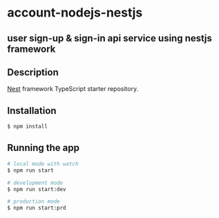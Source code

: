 # account-nodejs-nestjs

## user sign-up & sign-in api service using nestjs framework

## Description

[Nest](https://github.com/nestjs/nest) framework TypeScript starter repository.

## Installation

```bash
$ npm install
```

## Running the app

```bash
# local mode with watch
$ npm run start

# development mode
$ npm run start:dev

# production mode
$ npm run start:prd
```
